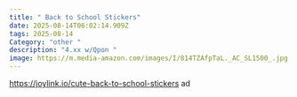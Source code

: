 ```yaml
---
title: " Back to School Stickers"
date: 2025-08-14T06:02:14.909Z
tags: 2025-08-14
Category: "other "
description: "4.xx w/Qpon "
image: https://m.media-amazon.com/images/I/814TZAfpTaL._AC_SL1500_.jpg
---
```

https://joylink.io/cute-back-to-school-stickers ad